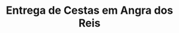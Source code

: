 ---
title: "Entrega de Cestas em Angra dos Reis"
description: "Oferecemos entrega rápida e segura de cestas em Angra dos Reis para qualquer ocasião especial."
layout: "home.html"
permalink: "/entrega-de-cestas-em-angra-dos-reis/"
---